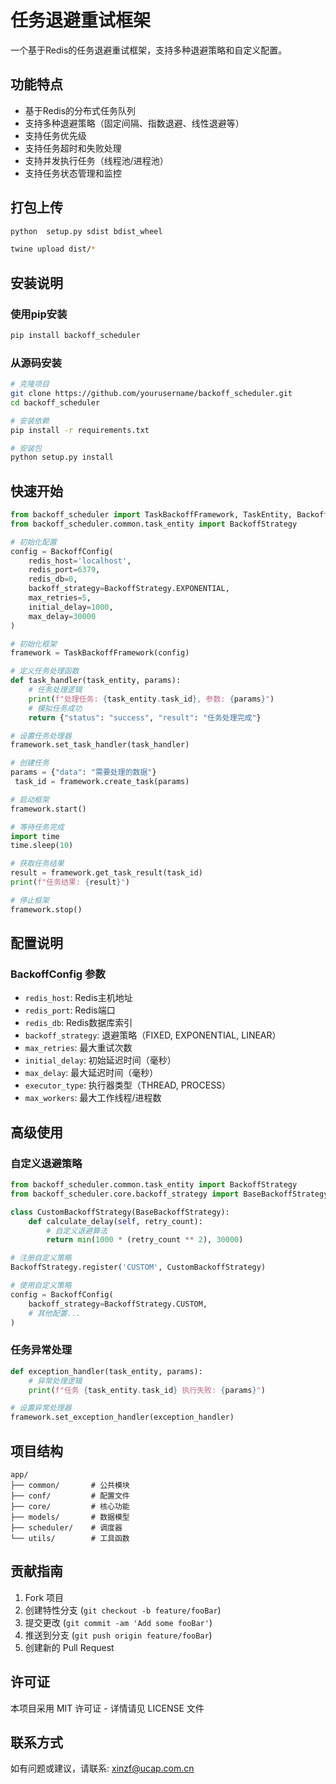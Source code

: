 # 任务退避重试框架

一个基于Redis的任务退避重试框架，支持多种退避策略和自定义配置。

## 功能特点
- 基于Redis的分布式任务队列
- 支持多种退避策略（固定间隔、指数退避、线性退避等）
- 支持任务优先级
- 支持任务超时和失败处理
- 支持并发执行任务（线程池/进程池）
- 支持任务状态管理和监控

## 打包上传

```bash
python  setup.py sdist bdist_wheel

twine upload dist/*
```
## 安装说明

### 使用pip安装
```bash
pip install backoff_scheduler
```

### 从源码安装
```bash
# 克隆项目
git clone https://github.com/yourusername/backoff_scheduler.git
cd backoff_scheduler

# 安装依赖
pip install -r requirements.txt

# 安装包
python setup.py install
```

## 快速开始

```python
from backoff_scheduler import TaskBackoffFramework, TaskEntity, BackoffConfig
from backoff_scheduler.common.task_entity import BackoffStrategy

# 初始化配置
config = BackoffConfig(
    redis_host='localhost',
    redis_port=6379,
    redis_db=0,
    backoff_strategy=BackoffStrategy.EXPONENTIAL,
    max_retries=5,
    initial_delay=1000,
    max_delay=30000
)

# 初始化框架
framework = TaskBackoffFramework(config)

# 定义任务处理函数
def task_handler(task_entity, params):
    # 任务处理逻辑
    print(f"处理任务: {task_entity.task_id}, 参数: {params}")
    # 模拟任务成功
    return {"status": "success", "result": "任务处理完成"}

# 设置任务处理器
framework.set_task_handler(task_handler)

# 创建任务
params = {"data": "需要处理的数据"}
 task_id = framework.create_task(params)

# 启动框架
framework.start()

# 等待任务完成
import time
time.sleep(10)

# 获取任务结果
result = framework.get_task_result(task_id)
print(f"任务结果: {result}")

# 停止框架
framework.stop()
```

## 配置说明

### BackoffConfig 参数
- `redis_host`: Redis主机地址
- `redis_port`: Redis端口
- `redis_db`: Redis数据库索引
- `backoff_strategy`: 退避策略（FIXED, EXPONENTIAL, LINEAR）
- `max_retries`: 最大重试次数
- `initial_delay`: 初始延迟时间（毫秒）
- `max_delay`: 最大延迟时间（毫秒）
- `executor_type`: 执行器类型（THREAD, PROCESS）
- `max_workers`: 最大工作线程/进程数

## 高级使用

### 自定义退避策略
```python
from backoff_scheduler.common.task_entity import BackoffStrategy
from backoff_scheduler.core.backoff_strategy import BaseBackoffStrategy

class CustomBackoffStrategy(BaseBackoffStrategy):
    def calculate_delay(self, retry_count):
        # 自定义退避算法
        return min(1000 * (retry_count ** 2), 30000)

# 注册自定义策略
BackoffStrategy.register('CUSTOM', CustomBackoffStrategy)

# 使用自定义策略
config = BackoffConfig(
    backoff_strategy=BackoffStrategy.CUSTOM,
    # 其他配置...
)
```

### 任务异常处理
```python
def exception_handler(task_entity, params):
    # 异常处理逻辑
    print(f"任务 {task_entity.task_id} 执行失败: {params}")

# 设置异常处理器
framework.set_exception_handler(exception_handler)
```

## 项目结构
```
app/
├── common/       # 公共模块
├── conf/         # 配置文件
├── core/         # 核心功能
├── models/       # 数据模型
├── scheduler/    # 调度器
└── utils/        # 工具函数
```

## 贡献指南
1. Fork 项目
2. 创建特性分支 (`git checkout -b feature/fooBar`)
3. 提交更改 (`git commit -am 'Add some fooBar'`)
4. 推送到分支 (`git push origin feature/fooBar`)
5. 创建新的 Pull Request

## 许可证
本项目采用 MIT 许可证 - 详情请见 LICENSE 文件

## 联系方式
如有问题或建议，请联系: xinzf@ucap.com.cn